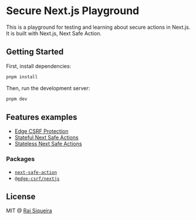 # Secure Next.js Playground

This is a playground for testing and learning about secure actions in Next.js. It is built with Next.js, Next Safe Action.

## Getting Started

First, install dependencies:

```bash
pnpm install
```

Then, run the development server:

```bash
pnpm dev
```

## Features examples

- [Edge CSRF Protection](./app/(examples)/csrf/page.tsx)
- [Stateful Next Safe Actions](./app/(examples)/task-stateful/page.tsx)
- [Stateless Next Safe Actions](./app/(examples)/task-stateless/page.tsx)

### Packages

- [`next-safe-action`](https://github.com/next-safe-action/next-safe-action)
- [`@edge-csrf/nextjs`](https://github.com/kubetail-org/edge-csrf)

## License

MIT @ [Rai Siqueira](https://github.com/raisiqueira)